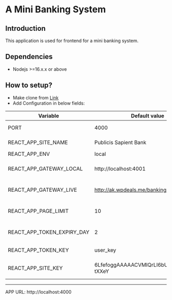 A Mini Banking System
===========================

## Introduction
This application is used for frontend for a mini banking system.
## Dependencies
 - Nodejs >=16.x.x or above

## How to setup?
- Make clone from [Link](https://github.com/iftekhar92/sapient-banking-sys-frontend.git)
- Add Configuration in below fields:

| Variable                   | Default value                            | Description               |
| -------------------------- | ---------------------------------------- | --------------------------|
| PORT                       | 4000                                     | Port to listen on         |
| REACT_APP_SITE_NAME        | Publicis Sapient Bank                    |Application Title          |
| REACT_APP_ENV              | local                                    | production                |
| REACT_APP_GATEWAY_LOCAL    | http://localhost:4001                    | Local Backend EndPoint    |
| REACT_APP_GATEWAY_LIVE     | http://ak.wpdeals.me/banking-sys         | Live Backend Endpoint     |
| REACT_APP_PAGE_LIMIT       | 10 | No of items display on a page       |                           |
| REACT_APP_TOKEN_EXPIRY_DAY | 2 | JWT Tocken expiry                    |                           |
| REACT_APP_TOKEN_KEY        | user_key | jwt-token key name            |                           |
| REACT_APP_SITE_KEY         | 6LfefoggAAAAACVMIQrLI6bU0WlJP_iCVa-tXXeY | Google captcha secret key |

-------------------------------
APP URL: http://localhost:4000
